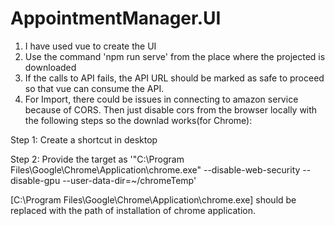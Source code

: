 # AppointmentManager.UI
1) I have used vue to create the UI
2) Use the command 'npm run serve' from the place where the projected is downloaded
3) If the calls to API fails, the API URL should be marked as safe to proceed so that vue can consume the API.
4) For Import, there could be issues in connecting to amazon service because of CORS. Then just disable cors from the browser locally with the following steps so the downlad works(for Chrome):

Step 1:
Create a shortcut in desktop

Step 2:
Provide the target as '"C:\Program Files\Google\Chrome\Application\chrome.exe" --disable-web-security --disable-gpu --user-data-dir=~/chromeTemp'

[C:\Program Files\Google\Chrome\Application\chrome.exe] should be replaced with the path of installation of chrome application.
